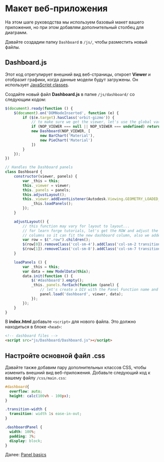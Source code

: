# Макет веб-приложения

На этом шаге руководства мы используем базовый макет вашего приложения, но при этом добавлям дополнительный столбец для диаграмм.

Давайте создадим папку `Dashboard` в `/js/`, чтобы разместить новый файлы.

## Dashboard.js

Этот код отрегулирует внешний вид веб-страницы, откроет **Viewer** и отобразит графики, когда данные модели будут загружены. Он использует [JavaScript classes](https://developer.mozilla.org/en-US/docs/Web/JavaScript/Reference/Classes).

Создайте новый файл **Dashboard.js** в папке `/js/dashboard/` со следующим кодом:

```javascript
$(document).ready(function () {
    $(document).on('DOMNodeInserted', function (e) {
        if ($(e.target).hasClass('orbit-gizmo')) {
            // to make sure we get the viewer, let's use the global var NOP_VIEWER
            if (NOP_VIEWER === null || NOP_VIEWER === undefined) return;
            new Dashboard(NOP_VIEWER, [
                new BarChart('Material'),
                new PieChart('Material')
            ])
        }
    });
})

// Handles the Dashboard panels
class Dashboard {
    constructor(viewer, panels) {
        var _this = this;
        this._viewer = viewer;
        this._panels = panels;
        this.adjustLayout();
        this._viewer.addEventListener(Autodesk.Viewing.GEOMETRY_LOADED_EVENT, (viewer) => {
            _this.loadPanels();
        });
    }

    adjustLayout() {
        // this function may vary for layout to layout...
        // for learn forge tutorials, let's get the ROW and adjust the size of the 
        // columns so it can fit the new dashboard column, also we added a smooth transition css class for a better user experience
        var row = $(".row").children();
        $(row[0]).removeClass('col-sm-4').addClass('col-sm-2 transition-width');
        $(row[1]).removeClass('col-sm-8').addClass('col-sm-7 transition-width').after('<div class="col-sm-3 transition-width" id="dashboard"></div>');
    }

    loadPanels () {
        var _this = this;
        var data = new ModelData(this);
        data.init(function () {
            $('#dashboard').empty();
            _this._panels.forEach(function (panel) {
                // let's create a DIV with the Panel Function name and load it
                panel.load('dashboard', viewer, data);
            });
        });
    }
}
```

В **index.html** добавьте `<script>` для нового файла. Это должно находиться в блоке `<head>`:
    
```html
<!-- dashboard files -->
<script src="js/Dashboard/Dashboard.js"></script>  
```

## Настройте основной файл .css

Давайте также добавим пару дополнительных классов CSS, чтобы изменить внешний вид веб-приложения. Добавьте следующий код к вашему файлу `/css/main.css`:

```css
#dashboard{
  overflow: auto;
  height: calc(100vh - 100px);
}

.transition-width {
  transition: width 1s ease-in-out;
}

.dashboardPanel {
  width: 100%;
  padding: 3%;
  display: block;
}
```

Далее: [Panel basics](viewer/dashboard/panelbasics)
